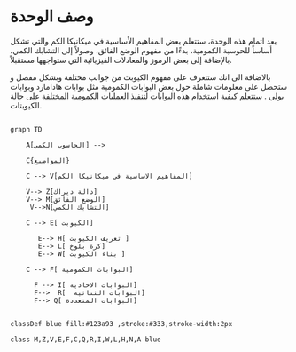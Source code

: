 # وصف الوحدة 


بعد اتمام  هذه الوحدة،  ستتعلم بعض المفاهيم الأساسية في ميكانيكا الكم والتي تشكل أساساً للحوسبة الكمومية، بدءًا من مفهوم الوضع الفائق، وصولاً إلى التشابك الكمي، بالإضافة إلى بعض الرموز والمعادلات الفيزيائية التي ستواجهها مستقبلاً.

بالاضافة الى انك  ستتعرف على مفهوم الكيوبت من جوانب مختلفة وبشكل مفصل
و  ستحصل على معلومات شاملة حول بعض  البوابات الكمومية مثل بوابات هادامارد وبوابات بولي . ستتعلم كيفية استخدام هذه البوابات لتنفيذ العمليات الكمومية المختلفة على حالة الكيوبتات.

```mermaid

graph TD

    A[الحاسوب الكمي] -->

    C{المواضيع} 

    C --> V[المفاهيم الاساسية في ميكانيكا الكم] 

    V--> Z[دالة ديراك]
    V--> M[الوضع الفائق]
     V-->N[التشابك الكمي]

    C --> E[ الكيوبت]

       E--> H[ تعريف الكيوبت ]
       E--> L[ كرة بلوخ]
       E--> W[ بناء الكيوبت ]

    C --> F[ البوابات الكمومية]

      F --> I[ البوابات الاحادية]
      F-->  R[  البوابات الثنائية]
      F--> Q[ البوابات المتعددة] 


classDef blue fill:#123a93 ,stroke:#333,stroke-width:2px 

class M,Z,V,E,F,C,Q,R,I,W,L,H,N,A blue



```  

<!-- <style>
  .cssClass > rect {
    fill: #ff0000;
    stroke: #ffff00;
    stroke-width: 4px;
  }
</style> -->
